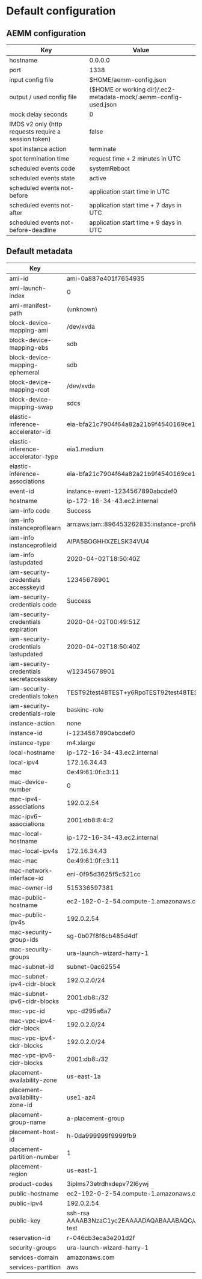 # Default configuration

## AEMM configuration
Key | Value
--- | --- 
hostname | 0.0.0.0
port | 1338
input config file | $HOME/aemm-config.json
output / used config file | {$HOME or working dir}/.ec2-metadata-mock/.aemm-config-used.json
mock delay seconds | 0
IMDS v2 only (http requests require a session token) | false
spot instance action | terminate
spot termination time | request time + 2 minutes in UTC
scheduled events code | systemReboot
scheduled events state | active
scheduled events not-before | application start time in UTC
scheduled events not-after | application start time + 7 days in UTC
scheduled events not-before-deadline | application start time + 9 days in UTC

## Default metadata
Key | Value
--- | --- 
ami-id | ami-0a887e401f7654935
ami-launch-index | 0
ami-manifest-path | (unknown)
block-device-mapping-ami | /dev/xvda
block-device-mapping-ebs | sdb
block-device-mapping-ephemeral | sdb
block-device-mapping-root | /dev/xvda
block-device-mapping-swap | sdcs
elastic-inference-accelerator-id | eia-bfa21c7904f64a82a21b9f4540169ce1
elastic-inference-accelerator-type | eia1.medium
elastic-inference-associations | eia-bfa21c7904f64a82a21b9f4540169ce1
event-id | instance-event-1234567890abcdef0
hostname | ip-172-16-34-43.ec2.internal
iam-info code | Success
iam-info instanceprofilearn | arn:aws:iam::896453262835:instance-profile/baskinc-role
iam-info instanceprofileid | AIPA5BOGHHXZELSK34VU4
iam-info lastupdated | 2020-04-02T18:50:40Z
iam-security-credentials accesskeyid | 12345678901
iam-security-credentials code | Success
iam-security-credentials expiration | 2020-04-02T00:49:51Z
iam-security-credentials lastupdated | 2020-04-02T18:50:40Z
iam-security-credentials secretaccesskey | v/12345678901
iam-security-credentials token | TEST92test48TEST+y6RpoTEST92test48TEST/8oWVAiBqTEsT5Ky7ty2tEStxC1T==
iam-security-credentials-role | baskinc-role
instance-action | none
instance-id | i-1234567890abcdef0
instance-type | m4.xlarge
local-hostname | ip-172-16-34-43.ec2.internal
local-ipv4 | 172.16.34.43
mac | 0e:49:61:0f:c3:11
mac-device-number | 0
mac-ipv4-associations | 192.0.2.54
mac-ipv6-associations | 2001:db8:8:4::2
mac-local-hostname | ip-172-16-34-43.ec2.internal
mac-local-ipv4s | 172.16.34.43
mac-mac | 0e:49:61:0f:c3:11
mac-network-interface-id | eni-0f95d3625f5c521cc
mac-owner-id | 515336597381
mac-public-hostname | ec2-192-0-2-54.compute-1.amazonaws.com
mac-public-ipv4s | 192.0.2.54
mac-security-group-ids | sg-0b07f8f6cb485d4df
mac-security-groups | ura-launch-wizard-harry-1
mac-subnet-id | subnet-0ac62554
mac-subnet-ipv4-cidr-block | 192.0.2.0/24
mac-subnet-ipv6-cidr-blocks | 2001:db8::/32
mac-vpc-id | vpc-d295a6a7
mac-vpc-ipv4-cidr-block | 192.0.2.0/24
mac-vpc-ipv4-cidr-blocks | 192.0.2.0/24
mac-vpc-ipv6-cidr-blocks | 2001:db8::/32
placement-availability-zone | us-east-1a
placement-availability-zone-id | use1-az4
placement-group-name | a-placement-group
placement-host-id | h-0da999999f9999fb9
placement-partition-number | 1
placement-region | us-east-1
product-codes | 3iplms73etrdhxdepv72l6ywj
public-hostname | ec2-192-0-2-54.compute-1.amazonaws.com
public-ipv4 | 192.0.2.54
public-key | ssh-rsa AAAAB3NzaC1yc2EAAAADAQABAAABAQC/JxGByvHDHgQAU+0nRFWdvMPi22OgNUn9ansrI8QN1ZJGxD1ML8DRnJ3Q3zFKqqjGucfNWW0xpVib+ttkIBp8G9P/EOcX9C3FF63O3SnnIUHJsp5faRAZsTJPx0G5HUbvhBvnAcCtSqQgmr02c1l582vAWx48pOmeXXMkl9qe9V/s7K3utmeZkRLo9DqnbsDlg5GWxLC/rWKYaZR66CnMEyZ7yBy3v3abKaGGRovLkHNAgWjSSgmUTI1nT5/S2OLxxuDnsC7+BiABLPaqlIE70SzcWZ0swx68Bo2AY9T9ymGqeAM/1T4yRtg0sPB98TpT7WrY5A3iia2UVtLO/xcTt test
reservation-id | r-046cb3eca3e201d2f
security-groups | ura-launch-wizard-harry-1
services-domain | amazonaws.com
services-partition | aws
